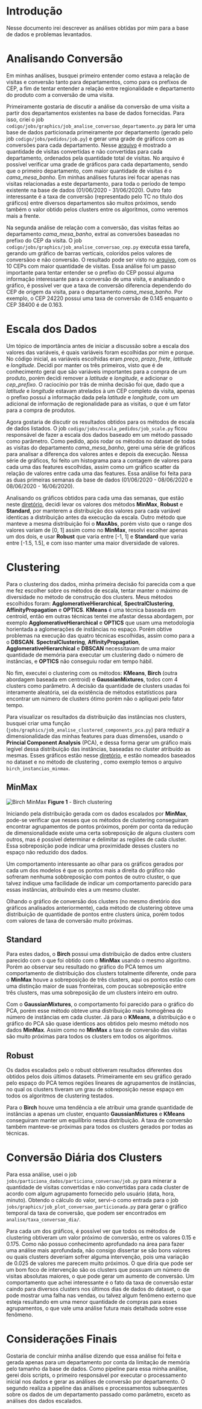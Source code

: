 # Introdução

Nesse documento irei descrever as análises obtidas por mim para a base de dados e problemas levantados.

# Analisando Conversão

Em minhas análises, busquei primeiro entender como estava a relação de visitas e conversão tanto para departamentos,
como para os prefixos de CEP, a fim de tentar entender a relação entre regionalidade e departamento do produto com a
conversão de uma visita.

Primeiramente gostaria de discutir a análise da conversão de uma visita a partir dos departamentos existentes na base de dados fornecidas.
Para isso, criei o job `codigo/jobs/graphics/job_analise_conversao_departamento.py` para ler uma base de dados particionada primeiramente
por departamento (gerado pelo job `codigo/jobs/pedidos/job.py`) e gerar uma grade de gráficos com as conversões para cada departamento.
Nesse [arquivo](analise/analise_conversao_por_departamento.html) é mostrado a quantidade de visitas convertidas e não
convertidas para cada departamento, ordenados pela quantidade total de visitas. No arquivo é possível verificar
uma grade de gráficos para cada departamento, sendo que o primeiro departamento, com maior quantidade de visitas
é o *cama_mesa_banho*. Em minhas análises futuras irei focar apenas nas visitas relacionadas a este departamento, para toda o
período de tempo existente na base de dados (01/06/2020 - 31/06/2020). Outro fato interessante é a taxa de conversão
(representado pelo TC no título dos gráficos) entre diversos departamentos são muitos próximos, sendo também o valor
obtido pelos clusters entre os algoritmos, como veremos mais a frente.

Na segunda análise de relação com a conversão, das visitas feitas ao departamento *cama_mesa_banho*, extraí as conversões
baseadas no prefixo do CEP da visita. O job `codigo/jobs/graphics/job_analise_conversao_cep.py` executa essa tarefa, gerando
um gráfico de barras verticais, coloridos pelos valores de conversãoo e não conversão.
O resultado pode ser visto no [arquivo](analise/analise_conversao_por_cep.html),
com os 10 CEPs com maior quantidade de visitas. Essa análise foi um passo importante para tentar entender se o prefixo do
CEP possui alguma informação interessante para a conversão de uma visita, e analisando o gráfico, é possível ver que a
taxa de conversão diferencia dependendo do CEP de origem da visita, para o departamento *cama_mesa_banho*. Por exemplo,
o CEP 24220 possui uma taxa de conversão de 0.145 enquanto  o CEP 38400 é de 0.163.

# Escala dos Dados

Um tópico de importância antes de iniciar a discussão sobre a escala dos valores das variáveis, é quais variáveis foram
escolhidas por mim e porque. No código inicial, as variáveis escolhidas eram *preço*, *prazo*, *frete*, *latitude* e *longitude*.
Decidi por manter os três primeiros, visto que é de conhecimento geral que são variáveis importantes para a compra de um produto,
porém decidi remover a *latitude* e *longitude*, e adicionar o *cep_prefixo*. O raciocínio por trás de minha decisão foi que,
dado que a *latitude* e *longitude* estavam atrelados à um CEP completo da visita, apenas o prefixo possui a informação
dada pela *latitude* e *longitude*, com um adicional de informação de regionalidade para as visitas, o que é um fator para
a compra de produtos.

Agora gostaria de discutir os resultados obtidos para os métodos de escala de dados listados. O job `codigo/jobs/escala_pedidos/job_scale.py`
ficou responsável de fazer a escala dos dados baseado em um método passado como parâmetro. Como pedido, após rodar os métodos
no dataset de todas as visitas do departamento *cama_mesa_banho*, gerei uma série de gráficos para analisar a diferença dos valores
antes e depois da execução. Nessa série de gráficos, foi feito um histograma para a contagem de valores para cada uma das features
escolhidas, assim como um gráfico scatter da relação de valores entre cada uma das features. Essa análise foi feita para as
duas primeiras semanas da base de dados (01/06/2020 - 08/06/2020 e 08/06/2020 - 16/06/2020).

Analisando os gráficos obtidos para cada uma das semanas, que estão neste [diretório](analise/analise_escala/), decidi levar
os valores dos métodos **MinMax**, **Robust** e **Standard**, por manterem a distribuição dos valores para cada variável identicas
a distribuição antes da execução da escala. Outro método que manteve a mesma distribuição foi o **MaxAbs**, porém visto que
o range dos valores variam de [0, 1] assim como no **MinMax**, resolvi escolher apenas um dos dois, e usar **Robust** que varia entre [-1, 1]
e **Standard** que varia entre [-1.5, 1.5], e com isso manter uma maior diversidade de valores.

# Clustering

Para o clustering dos dados, minha primeira decisão foi parecida com a que me fez escolher sobre os métodos de escala,
tentar manter o máximo de diversidade no método de construção dos clusters. Meus métodos escolhidos foram: **AgglomerativeHierarchical**,
**SpectralClustering**, **AffinityPropagation** e **OPTICS**. **KMeans** é uma técnica baseada em centroid, então em outras técnicas
tentei me afastar dessa abordagem, por exemplo **AgglomerativeHierarchical** e **OPTICS** que usam uma metodologia horientada a aglomerações
de instâncias no espaço. Porém obtive problemas na execução das quatro técnicas escolhidas, assim como para a o **DBSCAN**.
**SpectralClustering**, **AffinityPropagation**, **AgglomerativeHierarchical** e **DBSCAN** necessitavam de uma maior quantidade
de memória para executar um clustering dado o número de instâncias, e **OPTICS** não conseguiu rodar em tempo hábil.

No fim, executei o clustering com os métodos: **KMeans**, **Birch** (outra abordagem baseada em centroid) e **GaussianMixtures**, todos com 4 clusters como parâmetro.
A decisão da quantidade de clusters usadas foi interamente aleatória, sei da existência de métodos estatísticos para encontrar um
número de clusters ótimo porém não o apliquei pelo fator tempo.

Para visualizar os resultados da distribuição das instâncias nos clusters, busquei criar uma função (`jobs/graphics/job_analise_clustered_components_pca.py`)
para reduzir a dimensionalidade das minhas features para duas dimensões, usando o **Princial Component Analysis** (PCA),
e dessa forma gerar um gráfico mais legível dessa distribuição das instâncias, baseadas no cluster atribuído as mesmas.
Esses gráficos estão nesse [diretório](analise/analise_cluster/), e estão nomeados baseados no dataset e no método de clustering
, como exemplo temos o arquivo `birch_instancias_minmax`.

## MinMax

![Birch MinMax](analise/analise_cluster/birch_instancias_minmax.png?raw=true "Title")
**Figure 1** - Birch clustering

Iniciando pela distribuição gerada com os dados escalados por **MinMax**, pode-se verificar que nesses que os métodos de clustering
conseguiram encontrar agrupamentos de pontos próximos, porém por conta da redução de dimensionalidade existe uma certa sobreposição
de alguns clusters com outros, mas é possível determinar e delimitar as regiões de cada cluster. Essa sobreposição pode indicar
uma proximidade desses clusters no espaço não reduzido dos dados.

Um comportamento interessante ao olhar para os gráficos gerados por cada um dos modelos é que os pontos mais a direita do gráfico
não sofreram nenhuma sobbreposição com pontos de outro cluster, o que talvez indique uma facilidade de indicar um comportamento parecido
para essas instâncias, atribuíndo eles a um mesmo cluster.

Olhando o gráfico de conversão dos clusters (no mesmo diretório dos gráficos analisados anteriormente), cada método de clustering
obteve uma distribuição de quantidade de pontos entre clusters única, porém todos com valores de taxa de conversão muito próximas.

## Standard

Para estes dados, o **Birch** possui uma distribuição de dados entre clusters parecido com o que foi obtido com o **MinMax** usando o
mesmo algoritmo. Porém ao observar seu resultado no gráfico do PCA temos um comportamento de distribuição dos clusters totalmente diferente,
onde para o **MinMax** houve a sobreposição de três clusters, aqui os pontos estão com uma distinção maior de suas fronteiras, com poucas sobreposição
entre três clusters, mas uma sobreposição de um clusters inteiro em outro.

Com o **GaussianMixtures**, o comportamento foi parecido para o gráfico do PCA, porém esse método obteve uma distribuição mais homogênea do número
de instâncias em cada cluster. Já para o **KMeans**, a distribuição e o gráfico do PCA são quase identicos aos obtidos pelo mesmo método nos dados **MinMax**.
Assim como no **MinMax** a taxa de conversão das visitas são muito próximas para todos os clusters em todos os algoritmos.

## Robust

Os dados escalados pelo o robust obtiveram resultados diferentes dos obtidos pelos dois últimos datasets. Primeiramente em seu gráfico gerado pelo espaço
do PCA temos regiões lineares de agrupamentos de instâncias, no qual os clusters tiveram um grau de sobreposição nesse espaço em todos os algoritmos de
clustering testados.

Para o **Birch** houve uma tendência a ele atribuir uma grande quantidade de instâncias a apenas um cluster, enquanto **GaussianMixtures** e **KMeans** conseguiram
manter um equilíbrio nessa distribuição. A taxa de conversão também manteve-se próximas para todos os clusters gerados por todas as técnicas.

# Conversão Diária dos Clusters

Para essa análise, usei o job `jobs/particiona_dados/particiona_conversao/job.py` para minerar a quantidade de visitas convertidas e não convertidas
para cada cluster de acordo com algum agrupamento fornecido pelo usuário (data, hora, minuto). Obtendo o cálculo do valor, servi-o como entrada
para o job `jobs/graphics/job_plot_conversao_particionada.py` para gerar o gráfico temporal da taxa de conversão, que podem ser encontrados em
`analise/taxa_conversao_dia/`.

Para cada um dos gráficos, é possível ver que todos os métodos de clustering obtiveram um valor próximo de conversão, entre os valores 0.15 e 0.175.
Como não possuo conhecimento aprofundado na área para fazer uma análise mais aprofundada, não consigo dissertar se são bons valores ou quais
clusters deveriam sofrer alguma intervenção, pois uma variação de 0.025 de valores me parecem muito próximos. O que diria que pode ser
um bom foco de intervenção são os clusters que possuam um número de visitas absolutas maiores, o que pode gerar um aumento de conversão.
Um comportamento que achei interessante é o fato da taxa de conversão estar caindo para diversos clusters nos últimos dias de dados do dataset,
o que pode mostrar uma falha nas vendas, ou talvez algum fenômeno externo que esteja resultando em uma menor quantidade de compras para esses agrupamentos, o
que vale uma análise futura mais detalhada sobre esse fenômeno.

# Considerações Finais

Gostaria de concluir minha análise dizendo que essa análise foi feita e gerada apenas para um departamento por conta da limitação de memória
pelo tamanho da base de dados. Como pipeline para essa minha análise, gerei dois scripts, o primeiro responsável por executar o
processamento inicial nos dados e gerar as análises de conversão por departamento. O segundo realiza a pipeline das análises e processamentos
subsequentes sobre os dados de um departamento passado como parâmetro, exceto as análises dos dados escalados.

